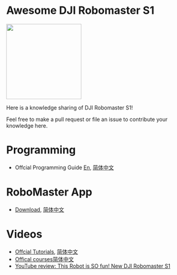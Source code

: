 # Awesome DJI Robomaster S1

<img src="https://user-images.githubusercontent.com/799578/59486980-c2312d80-8ead-11e9-8c77-45edfc76d423.jpg" width="200">

Here is a knowledge sharing of DJI Robomaster S1! 

Feel free to make a pull request or file an issue to contribute your knowledge here.


# Programming
 - Offcial Programming Guide [En](https://www.dji.com/robomaster-s1/programming-guide), [简体中文](https://www.dji.com/cn/robomaster-s1/programming-guide)

# RoboMaster App
 - [Download](https://www.dji.com/robomaster-s1?site=brandsite&from=homepage), [简体中文]((https://www.dji.com/cn/robomaster-s1?site=brandsite&from=homepage))
 
# Videos
 - [Offcial Tutorials](https://www.dji.com/robomaster-s1/video), [简体中文](https://www.dji.com/cn/robomaster-s1/video)
 - [Offical courses](https://www.dji.com/robomaster-s1/video-courses)[简体中文](https://www.dji.com/cn/robomaster-s1/video-courses)
 - [YouTube review: This Robot is SO fun! New DJI Robomaster S1](https://youtu.be/mRWe5Kv745Y)
 
 
